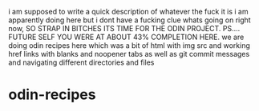 i am supposed to write a quick description of whatever the fuck it is i am apparently doing here but i dont have a fucking clue whats going on right now, SO STRAP IN BITCHES ITS TIME FOR THE ODIN PROJECT.
PS.... FUTURE SELF YOU WERE AT ABOUT 43% COMPLETION HERE.
we are doing odin recipes here which was a bit of html with img src and working href links with blanks and noopener tabs as well as git commit messages and navigating different directories and files
# odin-recipes
